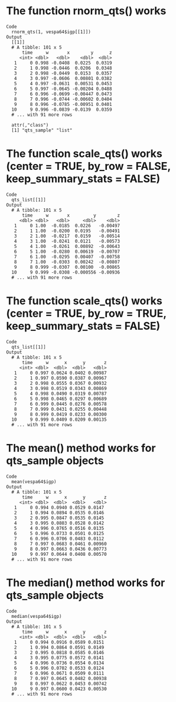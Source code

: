 # The function rnorm_qts() works

    Code
      rnorm_qts(1, vespa64$igp[[1]])
    Output
      [[1]]
      # A tibble: 101 x 5
          time     w       x        y      z
         <int> <dbl>   <dbl>    <dbl>  <dbl>
       1     0 0.998 -0.0408  0.0225  0.0319
       2     1 0.998 -0.0446  0.0206  0.0348
       3     2 0.998 -0.0449  0.0153  0.0357
       4     3 0.997 -0.0606  0.00801 0.0382
       5     4 0.997 -0.0631  0.00531 0.0453
       6     5 0.997 -0.0645 -0.00204 0.0488
       7     6 0.996 -0.0699 -0.00447 0.0473
       8     7 0.996 -0.0744 -0.00602 0.0404
       9     8 0.996 -0.0785 -0.00951 0.0401
      10     9 0.996 -0.0839 -0.0139  0.0359
      # ... with 91 more rows
      
      attr(,"class")
      [1] "qts_sample" "list"      

# The function scale_qts() works (center = TRUE, by_row = FALSE, keep_summary_stats = FALSE)

    Code
      qts_list[[1]]
    Output
      # A tibble: 101 x 5
          time     w       x         y        z
         <dbl> <dbl>   <dbl>     <dbl>    <dbl>
       1     0 1.00  -0.0185  0.0226   -0.00497
       2     1 1.00  -0.0200  0.0195   -0.00491
       3     2 1.00  -0.0217  0.0159   -0.00514
       4     3 1.00  -0.0241  0.0121   -0.00573
       5     4 1.00  -0.0261  0.00892  -0.00643
       6     5 1.00  -0.0280  0.00619  -0.00707
       7     6 1.00  -0.0295  0.00407  -0.00758
       8     7 1.00  -0.0303  0.00242  -0.00807
       9     8 0.999 -0.0307  0.00100  -0.00865
      10     9 0.999 -0.0308 -0.000556 -0.00936
      # ... with 91 more rows

# The function scale_qts() works (center = TRUE, by_row = TRUE, keep_summary_stats = FALSE)

    Code
      qts_list[[1]]
    Output
      # A tibble: 101 x 5
          time     w      x      y       z
         <int> <dbl>  <dbl>  <dbl>   <dbl>
       1     0 0.997 0.0624 0.0402 0.00987
       2     1 0.997 0.0590 0.0387 0.00967
       3     2 0.998 0.0555 0.0367 0.00932
       4     3 0.998 0.0519 0.0343 0.00869
       5     4 0.998 0.0490 0.0319 0.00787
       6     5 0.998 0.0465 0.0297 0.00689
       7     6 0.999 0.0445 0.0276 0.00578
       8     7 0.999 0.0431 0.0255 0.00448
       9     8 0.999 0.0419 0.0233 0.00300
      10     9 0.999 0.0409 0.0209 0.00135
      # ... with 91 more rows

# The mean() method works for qts_sample objects

    Code
      mean(vespa64$igp)
    Output
      # A tibble: 101 x 5
          time     w      x      y       z
         <int> <dbl>  <dbl>  <dbl>   <dbl>
       1     0 0.994 0.0940 0.0529 0.0147 
       2     1 0.994 0.0894 0.0535 0.0146 
       3     2 0.995 0.0847 0.0535 0.0145 
       4     3 0.995 0.0803 0.0528 0.0142 
       5     4 0.996 0.0765 0.0516 0.0135 
       6     5 0.996 0.0733 0.0501 0.0125 
       7     6 0.996 0.0706 0.0483 0.0112 
       8     7 0.997 0.0683 0.0461 0.00960
       9     8 0.997 0.0663 0.0436 0.00773
      10     9 0.997 0.0644 0.0408 0.00570
      # ... with 91 more rows

# The median() method works for qts_sample objects

    Code
      median(vespa64$igp)
    Output
      # A tibble: 101 x 5
          time     w      x      y       z
         <int> <dbl>  <dbl>  <dbl>   <dbl>
       1     0 0.994 0.0916 0.0589 0.0151 
       2     1 0.994 0.0864 0.0591 0.0149 
       3     2 0.995 0.0818 0.0585 0.0146 
       4     3 0.995 0.0775 0.0572 0.0141 
       5     4 0.996 0.0736 0.0554 0.0134 
       6     5 0.996 0.0702 0.0533 0.0124 
       7     6 0.996 0.0671 0.0509 0.0111 
       8     7 0.997 0.0645 0.0482 0.00938
       9     8 0.997 0.0622 0.0453 0.00742
      10     9 0.997 0.0600 0.0423 0.00530
      # ... with 91 more rows


